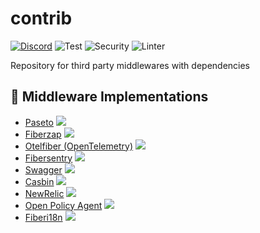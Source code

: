 # contrib

[![Discord](https://img.shields.io/discord/704680098577514527?style=flat&label=%F0%9F%92%AC%20discord&color=00ACD7)](https://gofiber.io/discord)
![Test](https://github.com/gofiber/contrib/workflows/Tests/badge.svg)
![Security](https://github.com/gofiber/contrib/workflows/Security/badge.svg)
![Linter](https://github.com/gofiber/contrib/workflows/Linter/badge.svg)

Repository for third party middlewares with dependencies

## 📑 Middleware Implementations

* [Paseto](/paseto) <a href="https://github.com/gofiber/contrib/actions?query=workflow%3A%22Tests%22">
  <img src="https://img.shields.io/github/actions/workflow/status/gofiber/contrib/test.yml?branch=main&label=%F0%9F%A7%AA%20&style=flat&color=75C46B">
  </a>
* [Fiberzap](/fiberzap) <a href="https://github.com/gofiber/contrib/actions?query=workflow%3A%22Tests%22">
  <img src="https://img.shields.io/github/actions/workflow/status/gofiber/contrib/test.yml?branch=main&label=%F0%9F%A7%AA%20&style=flat&color=75C46B">
  </a>
* [Otelfiber (OpenTelemetry)](/otelfiber) <a href="https://github.com/gofiber/contrib/actions?query=workflow%3A%22Tests%22">
    <img src="https://img.shields.io/github/actions/workflow/status/gofiber/contrib/test.yml?branch=main&label=%F0%9F%A7%AA%20&style=flat&color=75C46B">
    </a>
* [Fibersentry](/fibersentry) <a href="https://github.com/gofiber/contrib/actions?query=workflow%3A%22Tests%22">
    <img src="https://img.shields.io/github/actions/workflow/status/gofiber/contrib/test.yml?branch=main&label=%F0%9F%A7%AA%20&style=flat&color=75C46B">
    </a>
* [Swagger](/swagger) <a href="https://github.com/gofiber/contrib/actions?query=workflow%3A%22Tests%22">
    <img src="https://img.shields.io/github/actions/workflow/status/gofiber/contrib/test.yml?branch=main&label=%F0%9F%A7%AA%20&style=flat&color=75C46B">
    </a>
* [Casbin](/casbin) <a href="https://github.com/gofiber/contrib/actions?query=workflow%3A%22Tests%22">
    <img src="https://img.shields.io/github/actions/workflow/status/gofiber/contrib/test.yml?branch=main&label=%F0%9F%A7%AA%20&style=flat&color=75C46B">
    </a>
* [NewRelic](/fibernewrelic) <a href="https://github.com/gofiber/contrib/actions?query=workflow%3A%22Tests%22">
    <img src="https://img.shields.io/github/actions/workflow/status/gofiber/contrib/test.yml?branch=main&label=%F0%9F%A7%AA%20&style=flat&color=75C46B">
    </a>
* [Open Policy Agent](/opafiber) <a href="https://github.com/gofiber/contrib/actions?query=workflow%3A%22Tests%22">
    <img src="https://img.shields.io/github/actions/workflow/status/gofiber/contrib/test.yml?branch=main&label=%F0%9F%A7%AA%20&style=flat&color=75C46B">
    </a>
* [Fiberi18n](/fiberi18n) <a href="https://github.com/gofiber/contrib/actions?query=workflow%3A%22Tests%22">
  <img src="https://img.shields.io/github/actions/workflow/status/gofiber/contrib/test.yml?branch=main&label=%F0%9F%A7%AA%20&style=flat&color=75C46B">
  </a>
